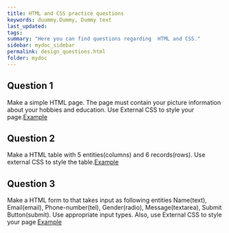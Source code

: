 ```yaml
---
title: HTML and CSS practice questions
keywords: duummy.Dummy, Dummy text
last_updated: 
tags: 
summary: "Here you can find questions regarding  HTML and CSS."
sidebar: mydoc_sidebar
permalink: design_questions.html
folder: mydoc
---
```


## Question 1
Make a simple HTML page. The page must contain your picture information about your hobbies and education. Use External CSS to style your page.[Example]()

## Question 2
Make a HTML table with 5 entities(columns) and 6 records(rows). Use external CSS to style the table.[Example]()  

## Question 3
Make a HTML form to that takes input as following entities Name(text), Email(email), Phone-number(tel), Gender(radio), Message(textarea), Submit Button(submit). Use appropriate input types. Also, use External CSS to style your page  [Example]()